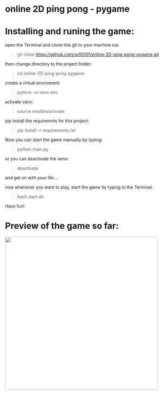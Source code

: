 # online 2D ping pong - pygame

# Installing and runing the game:

open the Terminal and clone this git to your machine via:
> git clone https://github.com/or00101/online-2D-ping-pong-pygame.git

then change directory to the project folder:
> cd online-2D-ping-pong-pygame

create a virtual enviroment:
> python -m venv env

activate venv:
> source env/bin/activate

pip install the requiremnts for this project:
> pip install -r requirements.txt

Now you can start the game manually by typing:
> python main.py

or you can deactivate the venv:
> deactivate

and get on with your life...

now whenever you want to play, start the game by typing to the Terminal:
> bash start.sh

Have fun!

# Preview of the game so far:
<img src="./blob/or00101-patch-1/preview%20-%20patch1.png" width="500"/>
